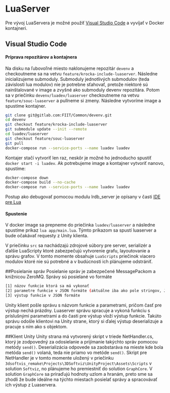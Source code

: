 # LuaServer

Pre vývoj LuaServera je možné použiť [Visual Studio Code](https://code.visualstudio.com/) a vyvíjať 
v Docker kontajneri.

## Visual Studio Code

#### Príprava repozitárov a kontajnera

Na disku na ľubovoľné miesto naklonujeme repozitár `devenv` a checkoutneme sa na vetvu `feature/krocka-include-luaserver`.
Následne inicializujeme submoduly. Submoduly jednotlivých submodulov (teda závislosti lua modulov) 
nie je potrebne sťahovať, pretože niektoré sú nainštalované v image a zvyšné ako submoduly devenv repozitára. Potom sa 
v priečinku `devenv/luadev/luaserver` checkoutneme na vetvu `feature/souc-luaserver` a pullneme si zmeny.
Následne vytvoríme image a spustíme kontajner.
``` bash
git clone git@gitlab.com:FIIT/Common/devenv.git
cd devenv
git checkout feature/krocka-include-luaserver
git submodule update --init --remote
cd luadev/luaserver
git checkout feature/souc-luaserver
git pull
docker-compose run --service-ports --name luadev luadev
```

Kontajer stačí vytvoriť len raz, neskôr je možné ho jednoducho spustiť `docker start -i luadev`.
Ak potrebujeme image a kontajner vytvoriť nanovo, spustíme:
``` bash
docker-compose down
docker-compose build --no-cache
docker-compose run --service-ports --name luadev luadev
```

Postup ako debugovať pomocou modulu lrdb_server je opísany v časti [IDE pre Lua](lua_ide.md)

#### Spustenie
V docker image sa prepneme do priečinka `luadev/luaserver` a následne spustíme príkaz `lua app/main.lua`.
Týmto príkazom sa spustí luaserver a bude očakávať requesty z Unity klienta.

V priečinku `src` sa nachádzajú zdrojové súbory pre server, serializér a ďalšie LuaScripty ktoré zabezpečujú vytvorenie
grafu, layoutovanie a správu grafov. V tomto momente obsahuje `LuaScripts` priečinok viacero modulov ktoré nie sú potrebné
a v budúcnosti ich plánujeme odstrániť.

##Posielanie správ
Posielanie správ je zabezpečené MessagePackom a knižnicou ZeroMQ. Správy sú posielané vo formáte 
``` bash
[1] názov funkcie ktorá sa má vykonať
[2] parametre funkcie v JSON formáte (aktuálne iba ako pole stringov, JSON v budúcnosti)
[3] výstup funkcie v JSON formáte
```

Unity klient pošle správu s názvom funkcie a parametrami, pričom časť pre výstup nechá prázdny. Luaserver správu spracuje
a vykoná funkciu s príslušnými parametrami a do časti pre výstup vloží výstup funkcie. Takúto správu odošle klientovi na
Unity strane, ktorý si ďalej výstup deserializuje a pracuje s ním ako s objektom. 

##Klient Unity
Unity strana má vytvorený skript v triede NetHandler.cs, ktorý je zodpovedný za odosielanie a prijímanie takýchto správ pomocou
metódy `send()`. Deserializácia odpovede sa zaobstaráva na mieste kde bola metóda `send()` volaná, teda nie priamo vo metóde `send()`.
Skript pre NetHandler je v tomto momente uložený v priečinku `3dsoftvis_remake\Projects\3DSoftviz\UnityProject\Assets\Scripts` v 
solution `Softviz`, no plánujeme ho premiestniť do solution `GraphCore`. V solution `GraphCore` sa priraďujú hodnoty uzlom a hranám,
preto sme sa zhodli že bude ideálne na týchto miestach posielať správy a spracovávať ich výstup z Luaservera.
